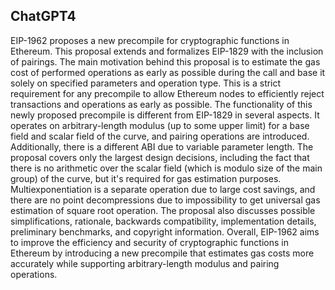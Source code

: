 ## ChatGPT4

EIP-1962 proposes a new precompile for cryptographic functions in Ethereum. This proposal extends and formalizes EIP-1829 with the inclusion of pairings. The main motivation behind this proposal is to estimate the gas cost of performed operations as early as possible during the call and base it solely on specified parameters and operation type. This is a strict requirement for any precompile to allow Ethereum nodes to efficiently reject transactions and operations as early as possible. The functionality of this newly proposed precompile is different from EIP-1829 in several aspects. It operates on arbitrary-length modulus (up to some upper limit) for a base field and scalar field of the curve, and pairing operations are introduced. Additionally, there is a different ABI due to variable parameter length. The proposal covers only the largest design decisions, including the fact that there is no arithmetic over the scalar field (which is modulo size of the main group) of the curve, but it's required for gas estimation purposes. Multiexponentiation is a separate operation due to large cost savings, and there are no point decompressions due to impossibility to get universal gas estimation of square root operation. The proposal also discusses possible simplifications, rationale, backwards compatibility, implementation details, preliminary benchmarks, and copyright information. Overall, EIP-1962 aims to improve the efficiency and security of cryptographic functions in Ethereum by introducing a new precompile that estimates gas costs more accurately while supporting arbitrary-length modulus and pairing operations.
